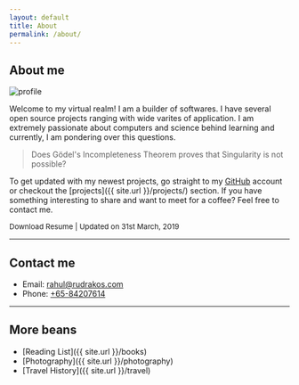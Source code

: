 ```yaml
---
layout: default
title: About
permalink: /about/
---
```


## About me

<img class="profile-picture" src="{{ site.url }}/assets/images/profile.jpg" alt="profile">


Welcome to my virtual realm! I am a builder of softwares. I have several open source projects ranging with wide varites of application. I am extremely passionate about computers and science behind learning and currently, I am pondering over this questions.

> Does Gödel's Incompleteness Theorem proves that Singularity is not possible?

To get updated with my newest projects, go straight to my [GitHub][github] account or checkout the [projects]({{ site.url }}/projects/) section. If you have something interesting to share and want to meet for a coffee? Feel free to contact me.

<div class="social-icon"><a id="pdf-ic" href="{{ site.url }}/assets/pdf/resume.pdf" target="_blank">
    <i class="fa fa-file-pdf-o social-icon"></i>
  </a>
  <span><font size="2">Download Resume | Updated on 31st March, 2019 </font></span>
</div>

---

## Contact me

* Email: [rahul@rudrakos.com](mailto:rahul@rudrakos.com)
* Phone: [+65-84207614](tel:+65-84207614)

---

## More beans
* [Reading List]({{ site.url }}/books)
* [Photography]({{ site.url }}/photography)
* [Travel History]({{ site.url }}/travel)


[github]: <https://github.com/{{ site.trivium.social.github }}>
[medium]: <https://medium.com/@{{ site.trivium.social.medium }}>
[udacity]: <https://udacity.com>
[fsnd]: <https://www.udacity.com/course/full-stack-web-developer-nanodegree--nd004>
[PSF]: <https://www.python.org/psf>
[rudra]: <https://en.wikipedia.org/wiki/Rudra>
[cmu]: <https://www.hcii.cmu.edu/>
[disney]: <http://www.disneyinteractive.com/>
[grab]: <https://www.grab.com/sg/>
[twitter]: <https://twitter.com/{{ site.trivium.social.github }}>
